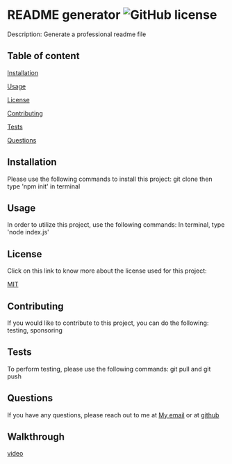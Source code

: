 # README generator  ![GitHub license](https://img.shields.io/badge/license-MIT-blue.svg) 

  Description: Generate a professional readme file 

## Table of content 
[Installation](#installation) 

[Usage](#usage) 

[License](#license)

[Contributing](#contributing) 

[Tests](#tests)

[Questions](#questions)


## Installation
Please use the following commands to install this project:
git clone then type 'npm init' in terminal 

## Usage
In order to utilize this project, use the following commands:
In terminal, type 'node index.js'

 ## License 
 Click on this link to know more about the license used for this project: 

[MIT](https://opensource.org/licenses/MIT)

## Contributing
If you would like to contribute to this project, you can do the following:
testing, sponsoring

## Tests
To perform testing, please use the following commands:
git pull and git push

## Questions
If you have any questions, please reach out to me at [My email](sallywing123@gmail.com) or at [github](https://github.com/sallychan100)

## Walkthrough 
[video](https://drive.google.com/file/d/1Di5_T_QfiUsOMm_W3-mfZNy1sz01PkIT/view?usp=sharing)
